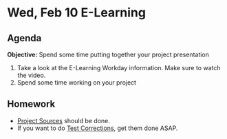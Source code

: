 Wed, Feb 10 E-Learning
==================

Agenda
---------
**Objective:** Spend some time putting together your project presentation

1. Take a look at the E-Learning Workday information.  Make sure to watch the video.
2. Spend some time working on your project



Homework 
-------------
- [Project Sources][sources] should be done.
- If you want to do [Test Corrections][correct], get them done ASAP.

[sources]: https://avon.schoology.com/assignment/4545023001
[correct]: https://avon.schoology.com/assignment/4631473967/

<!--stackedit_data:
eyJoaXN0b3J5IjpbLTUxODIzMDkzMiw5MDc4OTIzNDYsNjMzND
YzMzU4LDc0NjY0ODAzMCwtNzEwNzA5NDI2LDM1MTkyODMxMSwt
MTcyOTU2ODY5NSwtMTg2OTE2NTUyOCwxMjkwMTE2NDAzLC0xMz
A3ODE1MDI5LDQ1MzMzNTgxOCwtNjYwOTUyNzkzLC0xMzcxMzE4
MDI5LC0xNzE5NTM4MTksLTk5MDAwMjUxNiwtMTMyNzYyNDE3Mi
wtNzk2NTA1ODQ1XX0=
-->